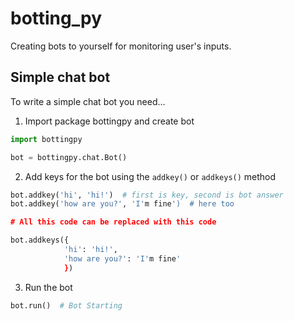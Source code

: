 # botting_py
Creating bots to yourself for monitoring user's inputs.

## Simple chat bot
To write a simple chat bot you need...
1. Import package bottingpy and create bot 
```python
import bottingpy

bot = bottingpy.chat.Bot()
```
2. Add keys for the bot using the ```addkey()``` or ```addkeys()``` method
```python
bot.addkey('hi', 'hi!')  # first is key, second is bot answer
bot.addkey('how are you?', 'I'm fine')  # here too

# All this code can be replaced with this code

bot.addkeys({
            'hi': 'hi!',
            'how are you?': 'I'm fine'
            })
```
3. Run the bot
```python
bot.run()  # Bot Starting
```
